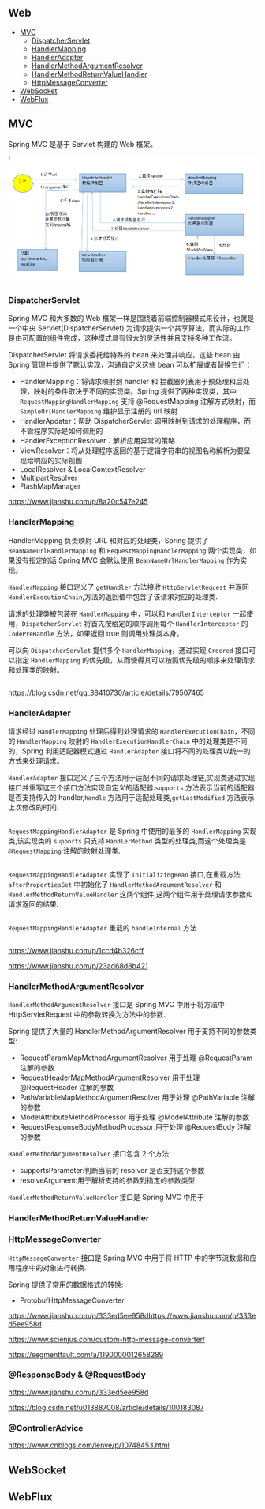 ## Web

- [MVC](#MVC)
  - [DispatcherServlet](#DispatcherServlet)
  - [HandlerMapping](#HandlerMapping)
  - [HandlerAdapter](#HandlerAdapter)
  - [HandlerMethodArgumentResolver](#HandlerMethodArgumentResolver)
  - [HandlerMethodReturnValueHandler](#HandlerMethodReturnValueHandler)
  - [HttpMessageConverter](#HttpMessageConverter)
- [WebSocket](#WebSocket)
- [WebFlux](#WebFlux)

## MVC

Spring MVC 是基于 Servlet 构建的 Web 框架。

![Web MVC 执行流程](../../resources/mvc.png)

### DispatcherServlet

Spring MVC 和大多数的 Web 框架一样是围绕着前端控制器模式来设计，也就是一个中央 Servlet(DispatcherServlet) 为请求提供一个共享算法，而实际的工作是由可配置的组件完成，这种模式具有很大的灵活性并且支持多种工作流。

DispatcherServlet 将请求委托给特殊的 bean 来处理并响应，这些 bean 由 Spring 管理并提供了默认实现，沟通自定义这些 bean 可以扩展或者替换它们：
- HandlerMapping：将请求映射到 handler 和 拦截器列表用于预处理和后处理，映射的条件取决于不同的实现类。Spring 提供了两种实现类，其中 `RequestMappingHandlerMapping` 支持 @RequestMapping 注解方式映射，而 `SimpleUrlHandlerMapping` 维护显示注册的 url 映射
- HandlerApdater：帮助 DispatcherServlet 调用映射到请求的处理程序，而不管程序实际是如何调用的
- HandlerExceptionResolver：解析应用异常的策略
- ViewResolver：将从处理程序返回的基于逻辑字符串的视图名称解析为要呈现给响应的实际视图
- LocalResolver & LocalContextResolver
- MultipartResolver
- FlashMapManager




https://www.jianshu.com/p/8a20c547e245

### HandlerMapping

HandlerMapping 负责映射 URL 和对应的处理类，Spring 提供了 `BeanNameUrlHandlerMapping` 和 `RequestMappingHandlerMapping` 两个实现类，如果没有指定的话 Spring MVC 会默认使用 `BeanNameUrlHandlerMapping` 作为实现。

`HandlerMapping` 接口定义了 `getHandler` 方法接收 `HttpServletRequest` 并返回 `HandlerExecutionChain`,方法的返回值中包含了该请求对应的处理类.

请求的处理类被包装在 `HandlerMapping` 中，可以和 `HandlerInterceptor` 一起使用，`DispatcherServlet` 将首先按给定的顺序调用每个 `HandlerInterceptor` 的 `CodePreHandle` 方法，如果返回 true 则调用处理类本身。

可以向 `DispatcherServlet` 提供多个 `HandlerMapping`，通过实现 `Ordered` 接口可以指定 `HandlerMapping` 的优先级，从而使得其可以按照优先级的顺序来处理请求和处理类的映射。

```java
```

https://blog.csdn.net/qq_38410730/article/details/79507465

### HandlerAdapter

请求经过 `HandlerMapping` 处理后得到处理请求的 `HandlerExecutionChain`，不同的 `HandlerMapping` 映射的 `HandlerExecutionHandlerChain` 中的处理类是不同的，Spring 利用适配器模式通过 `HandlerAdapter` 接口将不同的处理类以统一的方式来处理请求。

`HandlerAdapter` 接口定义了三个方法用于适配不同的请求处理链,实现类通过实现接口并重写这三个接口方法实现自定义的适配器.`supports` 方法表示当前的适配器是否支持传入的 handler,`handle` 方法用于适配处理类,`getLastModified` 方法表示上次修改的时间.

```java

```

`RequestMappingHandlerAdapter` 是 Spring 中使用的最多的 `HandlerMapping` 实现类,该实现类的 `supports` 只支持 `HandlerMethod` 类型的处理类,而这个处理类是 `@RequestMapping` 注解的映射处理类.
```java
```

`RequestMappingHandlerAdapter` 实现了 `InitializingBean` 接口,在重载方法 `afterPropertiesSet` 中初始化了 `HandlerMethodArgumentResolver` 和 `HandlerMethodReturnValueHandler` 这两个组件,这两个组件用于处理请求参数和请求返回的结果.
```java
```

`RequestMappingHandlerAdapter` 重载的 `handleInternal` 方法

```java
```

https://www.jianshu.com/p/1ccd4b326cff

https://www.jianshu.com/p/23ad68d8b421


### HandlerMethodArgumentResolver

`HandlerMethodArgumentResolver` 接口是 Spring MVC 中用于将方法中 HttpServletRequest 中的参数转换为方法中的参数.

Spring 提供了大量的 HandlerMethodArgumentResolver 用于支持不同的参数类型:
- RequestParamMapMethodArgumentResolver 用于处理 @RequestParam 注解的参数
- RequestHeaderMapMethodArgumentResolver 用于处理 @RequestHeader 注解的参数
- PathVariableMapMethodArgumentResolver 用于处理 @PathVariable 注解的参数
- ModelAttributeMethodProcessor 用于处理 @ModelAttribute 注解的参数
- RequestResponseBodyMethodProcessor 用于处理 @RequestBody 注解的参数

`HandlerMethodArgumentResolver` 接口包含 2 个方法:
- supportsParameter:判断当前的 resolver 是否支持这个参数
- resolveArgument:用于解析支持的参数到指定的参数类型

`HandlerMethodReturnValueHandler` 接口是 Spring MVC 中用于

### HandlerMethodReturnValueHandler


### HttpMessageConverter

`HttpMessageConverter` 接口是 Spring MVC 中用于将 HTTP 中的字节流数据和应用程序中的对象进行转换.

Spring 提供了常用的数据格式的转换:
- ProtobufHttpMessageConverter




https://www.jianshu.com/p/333ed5ee958dhttps://www.jianshu.com/p/333ed5ee958d

https://www.scienjus.com/custom-http-message-converter/

https://segmentfault.com/a/1190000012658289

### @ResponseBody & @RequestBody

https://www.jianshu.com/p/333ed5ee958d

https://blog.csdn.net/u013887008/article/details/100183087

### @ControllerAdvice

https://www.cnblogs.com/lenve/p/10748453.html


## WebSocket


## WebFlux